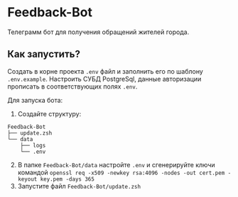 # Feedback-Bot
Телеграмм бот для получения обращений жителей города.

## Как запустить?
Создать в корне проекта `.env` файл и заполнить его по шаблону `.env.example`.
Настроить СУБД PostgreSql, данные авторизации прописать в соответствующих полях `.env`.

Для запуска бота:
1. Создайте структуру:
```
Feedback-Bot
├── update.zsh
└── data
    ├── logs
    └── .env
```
2. В папке `Feedback-Bot/data` настройте `.env` и сгенерируйте ключи командой
`openssl req -x509 -newkey rsa:4096 -nodes -out cert.pem -keyout key.pem -days 365`
1. Запустите файл `Feedback-Bot/update.zsh`
